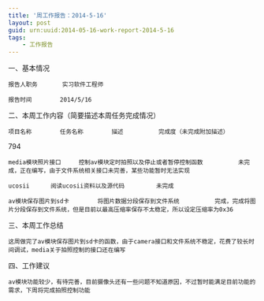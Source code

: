```yaml
---
title: '周工作报告：2014-5-16'
layout: post
guid: urn:uuid:2014-05-16-work-report-2014-5-16
tags:
    - 工作报告
---
```


一、基本情况   

    报告人职务		实习软件工程师	

    报告时间		2014/5/16					

二、本周工作内容（简要描述本周任务完成情况）			

    项目名称		任务名称		描述			完成度（未完成附加描述）

794

    media模块照片接口		控制av模块定时拍照以及停止或者暂停控制函数			未完成，正在编写，由于文件系统相关接口未完善，某些功能暂时无法实现

    ucosii		阅读ucosii资料以及源代码			未完成

    av模块保存图片到sd卡		将图片数据分段保存到文件系统			完成，完成将图片分段保存到文件系统，但是目前以最高压缩率保存不太稳定，所以设定压缩率为0x36

三、本周工作总结		

    这周做完了av模块保存图片到sd卡的函数，由于camera接口和文件系统不稳定，花费了较长时间调试，media关于拍照控制的接口还在编写							

四、工作建议							

    av模块功能较少，有待完善，目前摄像头还有一些问题不知道原因，不过暂时能满足目前功能的需求，下周将完成拍照控制功能							